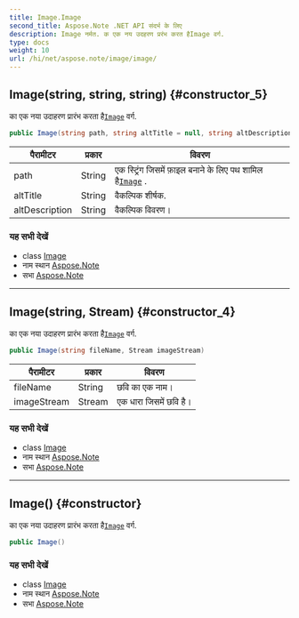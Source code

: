 ```yaml
---
title: Image.Image
second_title: Aspose.Note .NET API संदर्भ के लिए
description: Image नर्मत. क एक नय उदहरण प्ररंभ करत हैImage वर्ग.
type: docs
weight: 10
url: /hi/net/aspose.note/image/image/
---
```

## Image(string, string, string) {#constructor_5}

का एक नया उदाहरण प्रारंभ करता है[`Image`](../) वर्ग.

```csharp
public Image(string path, string altTitle = null, string altDescription = null)
```

| पैरामीटर | प्रकार | विवरण |
| --- | --- | --- |
| path | String | एक स्ट्रिंग जिसमें फ़ाइल बनाने के लिए पथ शामिल है[`Image`](../) . |
| altTitle | String | वैकल्पिक शीर्षक. |
| altDescription | String | वैकल्पिक विवरण। |

### यह सभी देखें

* class [Image](../)
* नाम स्थान [Aspose.Note](../../image/)
* सभा [Aspose.Note](../../../)

---

## Image(string, Stream) {#constructor_4}

का एक नया उदाहरण प्रारंभ करता है[`Image`](../) वर्ग.

```csharp
public Image(string fileName, Stream imageStream)
```

| पैरामीटर | प्रकार | विवरण |
| --- | --- | --- |
| fileName | String | छवि का एक नाम। |
| imageStream | Stream | एक धारा जिसमें छवि है। |

### यह सभी देखें

* class [Image](../)
* नाम स्थान [Aspose.Note](../../image/)
* सभा [Aspose.Note](../../../)

---

## Image() {#constructor}

का एक नया उदाहरण प्रारंभ करता है[`Image`](../) वर्ग.

```csharp
public Image()
```

### यह सभी देखें

* class [Image](../)
* नाम स्थान [Aspose.Note](../../image/)
* सभा [Aspose.Note](../../../)



